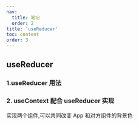 ```yaml
---
nav:
  title: 笔记
  order: 2
title: 'useReducer'
toc: content
order: 3
---
```


## useReducer

### 1.useReducer 用法

<code src="./demos/demo1.jsx"></code>

### 2. useContext 配合 useReducer 实现

实现两个组件,可以共同改变 App 和对方组件的背景色
<code src="./demos/demo2.jsx"></code>
